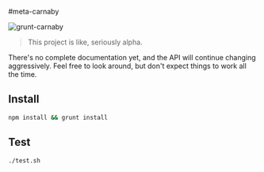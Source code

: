 #meta-carnaby

![grunt-carnaby](https://raw.github.com/elgrancalavera/grunt-carnaby/master/img/carnaby.png)

> This project is like, seriously alpha.

There's no complete documentation yet, and the API will continue changing aggressively. Feel free to look around, but don't expect things to work all the time.


## Install
```bash
npm install && grunt install
```

## Test
```bash
./test.sh
```
